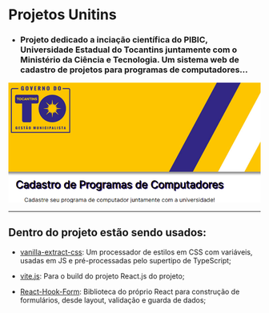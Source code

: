 # Projetos Unitins

- ### **Projeto dedicado a inciação científica do PIBIC, Universidade Estadual do Tocantins juntamente com o Ministério da Ciência e Tecnologia. Um sistema web de cadastro de projetos para programas de computadores...**

<img src="./public/print.png">

---

## Dentro do projeto estão sendo usados:

- [vanilla-extract-css](https://vanilla-extract.style/): Um processador de estilos em CSS com variáveis, usadas em JS e pré-processadas pelo supertipo de TypeScript;

- [vite.js](https://vitejs.dev/): Para o build do projeto React.js do projeto;

- [React-Hook-Form](https://react-hook-form.com/): Biblioteca do próprio React para construção de formulários, desde layout, validação e guarda de dados;
